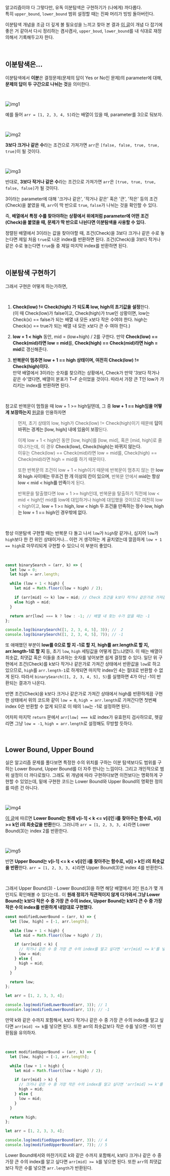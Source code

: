 알고리즘이야 다 그렇다만, 유독 이분탐색은 구현하기가 (나에게) 까다롭다.  
특히 `upper_bound`, `lower_bound` 범위 설정할 때는 진짜 머리가 빙빙 돌아버린다.

이분탐색 개념을 조금 더 깊게 볼 필요성을 느끼고 찾아 본 결과
[이 글](https://www.acmicpc.net/blog/view/109)이 개념 다 잡기에 좋은 거 같아서 다시 정리하는 겸사겸사,
`upper_boud`, `lower_bound`를 내 식대로 재정의해서 기록해두고자 한다.

&nbsp; &nbsp;

## 이분탐색은...

이분탐색에서 **이분**은 결정문제(문제의 답이 Yes or No인 문제)의 parameter에 대해, **문제의 답이 두 구간으로 나뉘는 것**을 의미한다.

&nbsp; &nbsp;

![img1](/assets/binarySearch240719/img1.png)

예를 들어 `arr = [1, 2, 3, 4, 5]`라는 배열이 있을 때, parameter를 3으로 둬보자.

&nbsp; &nbsp;

![img2](/assets/binarySearch240719/img2.png)

**3보다 크거나 같은 수**라는 조건으로 가져가면 `arr`은 `[false, false, true, true, true]`이 될 것이다.

&nbsp; &nbsp;

![img3](/assets/binarySearch240719/img3.png)

반대로, **3보다 작거나 같은 수**라는 조건으로 가져가면 `arr`은 `[true, true, true, false, false]`가 될 것이다.

3이라는 parameter에 대해 '크거나 같은', '작거나 같은' 혹은 '큰', '작은' 등의 조건(Check)을 붙였을 때, `arr`이 딱 반으로 `true`, `false`가 나뉘는 것을 확인할 수 있다.

즉, **배열에서 특정 수를 찾아야하는 상황에서 위에처럼 parameter에 어떤 조건(Check)을 붙였을 때, 문제가 딱 반으로 나뉜다면 이분탐색을 사용할 수 있다.**

정렬된 배열에서 3이라는 값을 찾아야할 때, 조건(Check)을 3보다 크거나 같은 수로 놓는다면 제일 처음 `true`로 나온 index를 반환하면 된다.
조건(Check)을 3보다 작거나 같은 수로 놓는다면 `true`들 중 제일 마지막 index를 반환하면 된다.

&nbsp; &nbsp;

## 이분탐색 구현하기

그래서 구현은 어떻게 하는가하면,

&nbsp; &nbsp;

1. **Check(low) != Check(high) 가 되도록 low, high의 초기값을 설정**한다.  
   (이 때 Check(low)가 false이고, Check(high)가 true인 상황이면, low는 Check(x) == false가 되는 배열 내 모든 x보다 작은 수여야 한다. high는 Check(x) == true가 되는 배열 내 모든 x보다 큰 수 여야 한다.)

2. **low + 1 < high** 동안, mid = (low+high) / 2를 구한다.
   만약 **Check(low) == Check(mid)라면 low = mid**를,
   **Check(high) == Check(mid)라면 high = mid**로 갱신해준다.

3. **반복문이 멈추면 low + 1 == high 상태이며, 여전히 Check(low) != Check(high)이다.**  
   만약 배열에서 3이라는 숫자를 찾으려는 상황에서, Check가 만약 '3보다 작거나 같은 수'였다면, 배열이 분포가 T~F 순이었을 것이다. 따라서 가장 큰 T인 low가 가리키는 index를 반환하면 된다.

&nbsp; &nbsp;

참고로 반복문이 멈췄을 때 low + 1 >= high일텐데, 그 중 **low + 1 == high임을 어떻게 보장하는지** [원글](https://www.acmicpc.net/blog/view/109)을 인용하자면

> 먼저, 초기 상태의 low, high가 Check(low) != Check(high)이기 때문에 **답이 바뀌는 경계는 [low, high] 내에 있음이 보장**된다.
>
> 이제 low + 1 < high인 동안 [low, high]를 [low, mid], 혹은 [mid, high]로 줄여나가는데, 이 경우 **Check(low), Check(high)는 바뀌지 않는다.**  
> 이유는 Check(low) == Check(mid)라면 low = mid를, Check(high) == Check(mid)라면 high = mid를 하기 때문이다.
>
> 또한 반복문의 조건이 low + 1 < high이기 때문에 반복문이 멈추지 않는 한 **low와 high 사이에는 무조건 한 개 이상의 칸이 있으며**, 반복문 안에서 **mid는 항상 low < mid < high를 만족**하게 된다.
>
> 반복문을 탈출했다면 low + 1 >= high인데, 반복문을 탈출하기 직전에 low < mid < high인 mid를 low에 대입하거나 high에 대입했을 것이므로 여전히 low < high이고, **low + 1 >= high, low < high 두 조건을 만족하는 정수 low, high는 low + 1 == high인 경우밖에 없다.**

&nbsp; &nbsp;

항상 이분탐색 구현할 때는 반복문 다 돌고 나서 `low`가 `high`랑 같거나, 심지어 `low`가 `high`보다 한 칸 위인 상태이거나... 이런 거 생각하는 게 골치였는데 깔끔하게 `low + 1 == high`로 마무리되게 구현할 수 있으니 이 부분이 좋았다.

&nbsp; &nbsp;

```js
const binarySearch = (arr, k) => {
  let low = 0;
  let high = arr.length;

  while (low + 1 < high) {
    let mid = Math.floor((low + high) / 2);

    if (arr[mid] <= k) low = mid; // Check 조건을 k보다 작거나 같은가로 가져감
    else high = mid;
  }

  return arr[low] === k ? low : -1; // 배열 내 찾는 수가 없을 때는 -1
};

console.log(binarySearch([1, 2, 3, 4, 5], 3)); //  2
console.log(binarySearch([1, 2, 3, 4, 5], 7)); // -1
```

또 애매했던 부분이 **low를 0으로 할 지 -1로 할 지**, **high를 arr.length로 할 지, arr.length-1로 할 지** 등, 초기 `low`, `high` 세팅값을 어떻게 잡느냐였다. 이 때는 배열이 최솟값, 최댓값 혹은 이들을 초과하는 숫자를 넣어보면 쉽게 결정할 수 있다. 일단 위 구현에서 조건(Check)를 k보다 작거나 같은가로 가져간 상태에서 반환값을 `low`로 하고 있으므로, `high`를 `arr.length-1`로 하게되면 마지막 index인 4는 절대로 반환할 수 없게 된다. 따라서 `binarySearch([1, 2, 3, 4, 5], 5)`를 실행하면 4가 아닌 -1이 반환되는 결과가 나온다.

반면 조건(Check)을 k보다 크거나 같은가로 가져간 상태에서 high를 반환하게끔 구현한 상태에서 위의 코드와 같이 `low = 0`, `high = arr.length`로 가져간다면 첫번째 index 0은 반환할 수 없게 되므로 이 때의 `low`는 -1로 설정하면 된다.

어차피 마지막 `return` 문에서 `arr[low] === k`로 index가 유효한지 검사하므로, 헷갈리면 그냥 `low = -1`, `high = arr.length`로 설정해도 무방할 듯하다.

&nbsp; &nbsp;

## Lower Bound, Upper Bound

실은 알고리즘 문제를 풀다보면 특정한 수의 위치를 구하는 이분 탐색보다도 범위를 구하는 Lower Bound, Upper Bound를 더 자주 만나는 느낌이다. 그리고 개인적으로 범위 설정이 더 까다로웠다. 그래도 위 개념에 따라 구현하다보면 이전보다는 명확하게 구현할 수 있었는데, 밑에 구현한 코드는 Lower Bound와 Upper Bound의 명확한 정의를 따른 건 아니다.

&nbsp; &nbsp;

![img4](/assets/binarySearch240719/img4.png)

[이 글](https://www.acmicpc.net/blog/view/109)에 따르면 **Lower Bound는 원래 v[i-1] < k <= v[i]인 i를 찾아주는 함수로, v[i] >= k인 i의 최솟값을 반환**한다. 그러니까 `arr = [1, 2, 3, 3, 4]`라면 Lower Bound(3)는 index 2를 반환한다.

&nbsp; &nbsp;

![img5](/assets/binarySearch240719/img5.png)

반면 **Upper Bound는 v[i-1] <= k < v[i]인 i를 찾아주는 함수로, v[i] > k인 i의 최솟값을 반환**한다. `arr = [1, 2, 3, 3, 4]`라면 Upper Bound(3)은 index 4를 반환한다.

&nbsp; &nbsp;

그래서 Upper Bound(3) - Lower Bound(3)을 하면 해당 배열에서 3인 원소가 몇 개인지도 확인해볼 수 있다는데.. 이 **원래 정의가 직관적이지 않게 다가와서 그냥 Lower Bound는 k보다 작은 수 중 가장 큰 수의 index, Upper Bound는 k보다 큰 수 중 가장 작은 수의 index를 반환하게 내맘대로 구현했다.**

```js
const modifiedLowerBound = (arr, k) => {
  let [low, high] = [-1, arr.length];

  while (low + 1 < high) {
    let mid = Math.floor((low + high) / 2);

    if (arr[mid] < k) {
      // 작거나 같은 수 중 가장 큰 수의 index를 알고 싶다면 'arr[mid] <= k'를 넣는다.
      low = mid;
    } else {
      high = mid;
    }
  }

  return low;
};

let arr = [1, 2, 3, 3, 4];

console.log(modifiedLowerBound(arr, 3)); // 1
console.log(modifiedLowerBound(arr, 1)); // -1
```

만약 k와 같은 수까지 포함해서, k보다 작거나 같은 수 중 가장 큰 수의 index를 알고 싶다면 `arr[mid] <= k`를 넣으면 된다. 또한 arr의 최솟값보다 작은 수를 넣으면 -1이 반환됨을 유의하자.

&nbsp; &nbsp;

```js
const modifiedUpperBound = (arr, k) => {
  let [low, high] = [-1, arr.length];

  while (low + 1 < high) {
    let mid = Math.floor((low + high) / 2);

    if (arr[mid] > k) {
      // 크거나 같은 수 중 가장 작은 수의 index를 알고 싶다면 'arr[mid] >= k'를 넣는다.
      high = mid;
    } else {
      low = mid;
    }
  }

  return high;
};

let arr = [1, 2, 3, 3, 4];

console.log(modifiedUpperBound(arr, 3)); // 4
console.log(modifiedUpperBound(arr, 7)); // 5
```

Lower Bound에서와 마찬가지로 k와 같은 수까지 포함해서, k보다 크거나 같은 수 중 가장 큰 수의 index를 알고 싶다면 `arr[mid] >= k`를 넣으면 된다. 또한 `arr`의 최댓값보다 작은 수를 넣으면 `arr.length`가 반환된다.

&nbsp; &nbsp;
